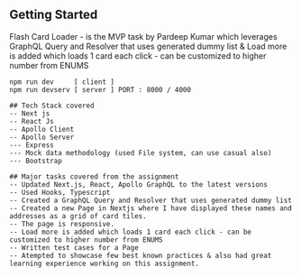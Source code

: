 
## Getting Started

Flash Card Loader - is the MVP task by Pardeep Kumar which leverages GraphQL Query and Resolver that uses generated dummy list & Load more is added which loads 1 card each click - can be customized to higher number from ENUMS


```Execution commands on DEV ENV
npm run dev     [ client ]
npm run devserv [ server ] PORT : 8000 / 4000

## Tech Stack covered
-- Next js
-- React Js
-- Apollo Client
-- Apollo Server
--- Express
--- Mock data methodology (used File system, can use casual also)
--- Bootstrap

## Major tasks covered from the assignment
-- Updated Next.js, React, Apollo GraphQL to the latest versions
-- Used Hooks, Typescript
-- Created a GraphQL Query and Resolver that uses generated dummy list
-- Created a new Page in Nextjs where I have displayed these names and addresses as a grid of card tiles. 
-- The page is responsive.
-- Load more is added which loads 1 card each click - can be customized to higher number from ENUMS
-- Written test cases for a Page
-- Atempted to showcase few best known practices & also had great learning experience working on this assignment.



